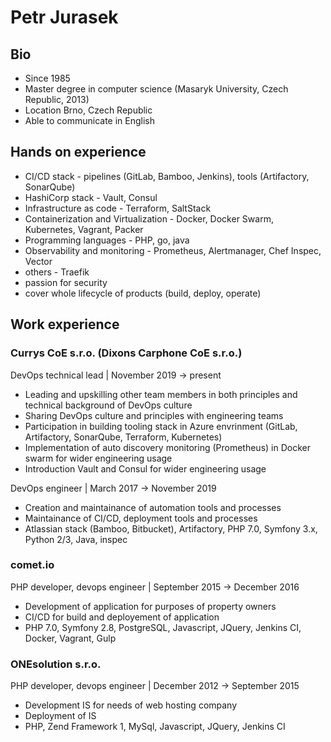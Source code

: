 # Petr Jurasek

## Bio

* Since 1985
* Master degree in computer science (Masaryk University, Czech Republic, 2013)
* Location Brno, Czech Republic
* Able to communicate in English

## Hands on experience

* CI/CD stack - pipelines (GitLab, Bamboo, Jenkins), tools (Artifactory, SonarQube)
* HashiCorp stack - Vault, Consul
* Infrastructure as code - Terraform, SaltStack
* Containerization and Virtualization - Docker, Docker Swarm, Kubernetes, Vagrant, Packer
* Programming languages - PHP, go, java
* Observability and monitoring - Prometheus, Alertmanager, Chef Inspec, Vector
* others - Traefik
* passion for security
* cover whole lifecycle of products (build, deploy, operate)

## Work experience

### Currys CoE s.r.o. (Dixons Carphone CoE s.r.o.)

DevOps technical lead | November 2019 → present

* Leading and upskilling other team members in both principles and technical background of DevOps culture
* Sharing DevOps culture and principles with engineering teams
* Participation in building tooling stack in Azure envrinment (GitLab, Artifactory, SonarQube, Terraform, Kubernetes)
* Implementation of auto discovery monitoring (Prometheus) in Docker swarm for wider engineering usage
* Introduction Vault and Consul for wider engineering usage


DevOps engineer | March 2017 → November 2019

* Creation and maintainance of automation tools and processes
*  Maintainance of  CI/CD, deployment tools and processes
* Atlassian stack (Bamboo, Bitbucket), Artifactory, PHP 7.0, Symfony 3.x, Python 2/3, Java, inspec

### comet.io

PHP developer, devops engineer | September 2015 → December 2016

* Development of application for purposes of property owners
* CI/CD for build and deployement of application
* PHP 7.0, Symfony 2.8, PostgreSQL, Javascript, JQuery, Jenkins CI, Docker, Vagrant, Gulp

### ONEsolution s.r.o.

PHP developer, devops engineer | December 2012 → September 2015

* Development IS for needs of web hosting company
* Deployment of IS
* PHP, Zend Framework 1, MySql, Javascript, JQuery, Jenkins CI
